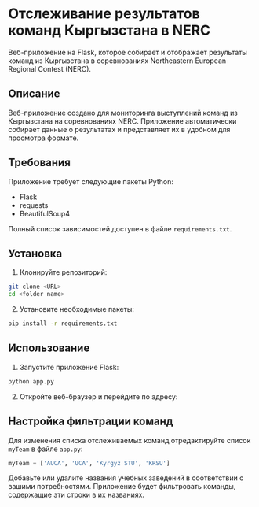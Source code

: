 # Отслеживание результатов команд Кыргызстана в NERC

Веб-приложение на Flask, которое собирает и отображает результаты команд из Кыргызстана в соревнованиях Northeastern European Regional Contest (NERC).

## Описание

Веб-приложение создано для мониторинга выступлений команд из Кыргызстана на соревнованиях NERC. Приложение автоматически собирает данные о результатах и представляет их в удобном для просмотра формате.

## Требования

Приложение требует следующие пакеты Python:

- Flask
- requests
- BeautifulSoup4

Полный список зависимостей доступен в файле `requirements.txt`.

## Установка

1. Клонируйте репозиторий:
```bash
git clone <URL>
cd <folder name>
```

2. Установите необходимые пакеты:
```bash
pip install -r requirements.txt
```

## Использование

1. Запустите приложение Flask:
```bash
python app.py
```

2. Откройте веб-браузер и перейдите по адресу:


## Настройка фильтрации команд

Для изменения списка отслеживаемых команд отредактируйте список `myTeam` в файле `app.py`:

```python
myTeam = ['AUCA', 'UCA', 'Kyrgyz STU', 'KRSU']
```

Добавьте или удалите названия учебных заведений в соответствии с вашими потребностями. 
Приложение будет фильтровать команды, содержащие эти строки в их названиях.
